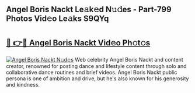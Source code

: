 ## Angel Boris Nackt Le𝚊k𝚎d N𝚞𝚍es - Part-799 Photos Vid𝚎o Le𝚊ks S9QYq

# <h2><a href="http://fb5xkyw.evod.top/?m=Angel+Boris+Nackt">🔗 👉🔴 Angel Boris Nackt Vid𝚎o Ph𝚘t𝚘s</a></h2>

[![Angel Boris Nackt N𝚞d𝚎s](https://i.imgur.com/8V9OHl7.gif)](http://fb5xkyw.evod.top/?m=Angel+Boris+Nackt)
Web celebrity Angel Boris Nackt and content creator, renowned for posting dance and lifestyle content through solo and collaborative dance routines and brief videos. Angel Boris Nackt public persona is one of ambition and drive, but he's also known for his generosity and kindness. 
